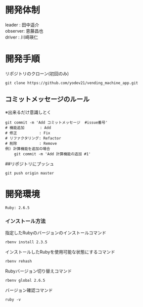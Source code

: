 # 開発体制
leader  : 田中遥介  
observer: 恵藤昌也  
driver  : 川崎瑛仁 

# 開発手順
リポジトリのクローン(初回のみ)
```
git clone https://github.com/yodev21/vending_machine_app.git
```

## コミットメッセージのルール
※出来るだけ意識しとく
```
git commit -m 'Add コミットメッセージ  #issue番号'
# 機能追加       : Add
# 修正          : Fix
# リファクタリング: Refactor
# 削除          : Remove
例) 計算機能を追加の場合
    git commit -m 'Add 計算機能の追加 #1'
```

##リポジトリにプッシュ
```
git push origin master
```
# 開発環境
`Ruby: 2.6.5`

###  インストール方法
指定したRubyのバージョンのインストールコマンド
```
rbenv install 2.3.5
```

インストールしたRubyを使用可能な状態にするコマンド
```
rbenv rehash
```

Rubyバージョン切り替えコマンド
```
rbenv global 2.6.5
```

バージョン確認コマンド
```
ruby -v
```

